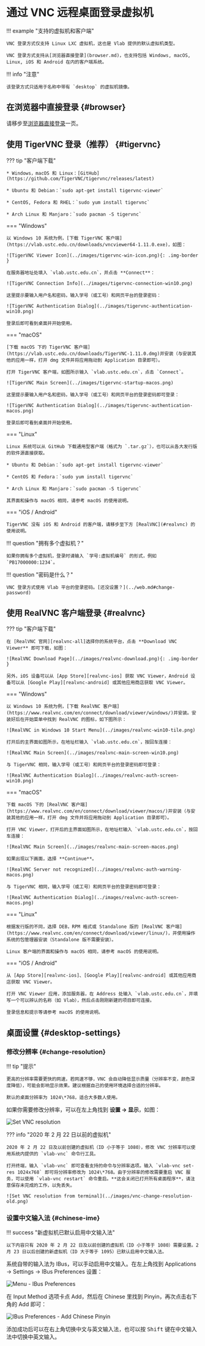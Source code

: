 # 通过 VNC 远程桌面登录虚拟机

!!! example "支持的虚拟机和客户端"

    VNC 登录方式仅支持 Linux LXC 虚拟机，这也是 Vlab 提供的默认虚拟机类型。

    VNC 登录方式支持从[浏览器直接登录](browser.md)，也支持包括 Windows, macOS, Linux, iOS 和 Android 在内的客户端系统。
    
!!! info "注意"

    该登录方式只适用于名称中带有 `desktop` 的虚拟机镜像。

## 在浏览器中直接登录 {#browser}

请移步至[浏览器直接登录](browser.md)一页。

## 使用 TigerVNC 登录（推荐） {#tigervnc}

??? tip "客户端下载"

    * Windows，macOS 和 Linux：[GitHub](https://github.com/TigerVNC/tigervnc/releases/latest)

    * Ubuntu 和 Debian：`sudo apt-get install tigervnc-viewer`

    * CentOS, Fedora 和 RHEL：`sudo yum install tigervnc`

    * Arch Linux 和 Manjaro：`sudo pacman -S tigervnc`

=== "Windows"

    以 Windows 10 系统为例，[下载 TigerVNC 客户端](https://vlab.ustc.edu.cn/downloads/vncviewer64-1.11.0.exe)，如图：

    ![TigerVNC Viewer Icon](../images/tigervnc-win-icon.png){: .img-border }

    在服务器地址处填入 `vlab.ustc.edu.cn`，并点击 **Connect**：

    ![TigerVNC Connection Info](../images/tigervnc-connection-win10.png)

    这里提示要输入用户名和密码，输入学号（或工号）和网页平台的登录密码：

    ![TigerVNC Authentication Dialog](../images/tigervnc-authentication-win10.png)

    登录后即可看到桌面并开始使用。

=== "macOS"

    [下载 macOS 下的 TigerVNC 客户端](https://vlab.ustc.edu.cn/downloads/TigerVNC-1.11.0.dmg)并安装（与安装其他的应用一样，打开 dmg 文件并将应用拖动到 Application 目录即可）。

    打开 TigerVNC 客户端，如图所示输入 `vlab.ustc.edu.cn`，点击 `Connect`。

    ![TigerVNC Main Screen](../images/tigervnc-startup-macos.png)

    这里提示要输入用户名和密码，输入学号（或工号）和网页平台的登录密码即可登录：

    ![TigerVNC Authentication Dialog](../images/tigervnc-authentication-macos.png)

    登录后即可看到桌面并开始使用。

=== "Linux"

    Linux 系统可以从 GitHub 下载通用型客户端（格式为 `.tar.gz`），也可以从各大发行版的软件源直接获取。

    * Ubuntu 和 Debian：`sudo apt-get install tigervnc-viewer`

    * CentOS 和 Fedora：`sudo yum install tigervnc`

    * Arch Linux 和 Manjaro：`sudo pacman -S tigervnc`

    其界面和操作与 macOS 相同，请参考 macOS 的使用说明。

=== "iOS / Android"

    TigerVNC 没有 iOS 和 Android 的客户端，请移步至下方 [RealVNC](#realvnc) 的使用说明。

!!! question "拥有多个虚拟机？"

    如果你拥有多个虚拟机，登录时请输入 `学号:虚拟机编号` 的形式，例如 `PB17000000:1234`。

!!! question "密码是什么？"

    VNC 登录方式使用 Vlab 平台的登录密码。[还没设置？](../web.md#change-password)

## 使用 RealVNC 客户端登录 {#realvnc}

??? tip "客户端下载"

    在 [RealVNC 官网][realvnc-all]选择你的系统平台，点击 **Download VNC Viewer** 即可下载，如图：

    ![RealVNC Download Page](../images/realvnc-download.png){: .img-border }

    另外，iOS 设备可以从 [App Store][realvnc-ios] 获取 VNC Viewer，Android 设备可以从 [Google Play][realvnc-android] 或其他应用商店获取 VNC Viewer。

  [realvnc-all]: https://www.realvnc.com/en/connect/download/viewer/
  [realvnc-ios]: https://apps.apple.com/us/app/vnc-viewer-remote-desktop/id352019548
  [realvnc-android]: https://play.google.com/store/apps/details?id=com.realvnc.viewer.android

=== "Windows"

    以 Windows 10 系统为例，[下载 RealVNC 客户端](https://www.realvnc.com/en/connect/download/viewer/windows/)并安装。安装好后在开始菜单中找到 RealVNC 的图标，如下图所示：

    ![RealVNC in Windows 10 Start Menu](../images/realvnc-win10-tile.png)

    打开后的主界面如图所示，在地址栏输入 `vlab.ustc.edu.cn`，按回车连接：

    ![RealVNC Main Screen](../images/realvnc-main-screen-win10.png)

    与 TigerVNC 相同，输入学号（或工号）和网页平台的登录密码即可登录：

    ![RealVNC Authentication Dialog](../images/realvnc-auth-screen-win10.png)

=== "macOS"

    下载 macOS 下的 [RealVNC 客户端](https://www.realvnc.com/en/connect/download/viewer/macos/)并安装（与安装其他的应用一样，打开 dmg 文件并将应用拖动到 Application 目录即可）。

    打开 VNC Viewer，打开后的主界面如图所示，在地址栏输入 `vlab.ustc.edu.cn`，按回车连接：

    ![RealVNC Main Screen](../images/realvnc-main-screen-macos.png)

    如果出现以下画面，选择 **Continue**。

    ![RealVNC Server not recognized](../images/realvnc-auth-warning-macos.png)

    与 TigerVNC 相同，输入学号（或工号）和网页平台的登录密码即可登录：

    ![RealVNC Authentication Dialog](../images/realvnc-auth-screen-macos.png)

=== "Linux"

    根据发行版的不同，选择 DEB，RPM 格式或 Standalone 版的 [RealVNC 客户端](https://www.realvnc.com/en/connect/download/viewer/linux/)，并使用操作系统的包管理器安装（Standalone 版不需要安装）。

    Linux 客户端的界面和操作与 macOS 相同，请参考 macOS 的使用说明。

=== "iOS / Android"

    从 [App Store][realvnc-ios]、[Google Play][realvnc-android] 或其他应用商店获取 VNC Viewer。

    打开 VNC Viewer 应用，添加服务器，在 Address 处输入 `vlab.ustc.edu.cn`，并填写一个可以辨认的名称（如 Vlab），然后点击刚刚新建的项目即可连接。

    登录信息和提示等请参考 macOS 的使用说明。

## 桌面设置 {#desktop-settings}

### 修改分辨率 {#change-resolution}

!!! tip "提示"

    更高的分辨率需要更快的网速，若网速不够，VNC 会自动降低显示质量（分辨率不变，颜色深度降低），可能会影响显示效果。建议根据自己的使用环境选择合适的分辨率。

    默认的桌面分辨率为 1024\*768，适合大多数人使用。

如果你需要修改分辨率，可以在左上角找到 **设置 → 显示**，如图：

![Set VNC resolution](../images/vnc-change-resolution.png)

??? info "2020 年 2 月 22 日以前的虚拟机"

    2020 年 2 月 22 日及以前创建的虚拟机（ID 小于等于 1080），修改 VNC 分辨率可以使用系统内提供的 `vlab-vnc` 命令行工具。

    打开终端，输入 `vlab-vnc` 即可查看支持的命令与分辨率选项。输入 `vlab-vnc set-res 1024x768` 即可将分辨率修改为 1024\*768。由于分辨率的修改需要重启 VNC 服务，可以使用 `vlab-vnc restart` 命令重启。**这会关闭已打开所有桌面程序**，请注意保存未完成的工作，以免丢失。

    ![Set VNC resolution from terminal](../images/vnc-change-resolution-old.png)

### 设置中文输入法 {#chinese-ime}

!!! success "新虚拟机已默认启用中文输入法"

    以下内容只有 2020 年 2 月 22 日及以前创建的虚拟机（ID 小于等于 1080）需要设置。2 月 23 日以后创建的新虚拟机（ID 大于等于 1095）已默认启用中文输入法。

系统自带的输入法为 IBus，可以手动启用中文输入。在左上角找到 Applications → Settings → IBus Preferences 设置：

![Menu - IBus Preferences](../images/menu-ibus-settings.png)

在 Input Method 选项卡点 Add，然后在 Chinese 里找到 Pinyin，再次点击右下角的 Add 即可：

![IBus Preferences - Add Chinese Pinyin](../images/ibus-add-pinyin.png)

添加成功后可以在右上角切换中文与英文输入法，也可以按 <kbd>Shift</kbd> 键在中文输入法中切换中英文输入。
